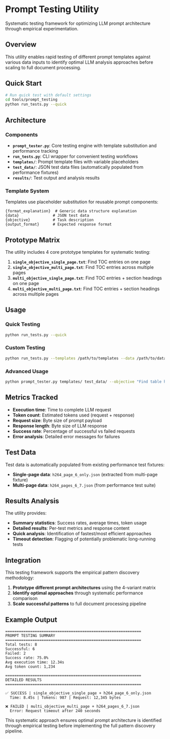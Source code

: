 # Prompt Testing Utility

Systematic testing framework for optimizing LLM prompt architecture through empirical experimentation.

## Overview

This utility enables rapid testing of different prompt templates against various data inputs to identify optimal LLM analysis approaches before scaling to full document processing.

## Quick Start

```bash
# Run quick test with default settings
cd tools/prompt_testing
python run_tests.py --quick
```

## Architecture

### Components

- **`prompt_tester.py`**: Core testing engine with template substitution and performance tracking
- **`run_tests.py`**: CLI wrapper for convenient testing workflows
- **`templates/`**: Prompt template files with variable placeholders
- **`test_data/`**: JSON test data files (automatically populated from performance fixtures)
- **`results/`**: Test output and analysis results

### Template System

Templates use placeholder substitution for reusable prompt components:

```
{format_explanation}  # Generic data structure explanation
{data}               # JSON test data
{objective}          # Task description
{output_format}      # Expected response format
```

## Prototype Matrix

The utility includes 4 core prototype templates for systematic testing:

1. **`single_objective_single_page.txt`**: Find TOC entries on one page
2. **`single_objective_multi_page.txt`**: Find TOC entries across multiple pages
3. **`multi_objective_single_page.txt`**: Find TOC entries + section headings on one page
4. **`multi_objective_multi_page.txt`**: Find TOC entries + section headings across multiple pages

## Usage

### Quick Testing
```bash
python run_tests.py --quick
```

### Custom Testing
```bash
python run_tests.py --templates /path/to/templates --data /path/to/data --output results.json
```

### Advanced Usage
```bash
python prompt_tester.py templates/ test_data/ --objective "Find table headings" --output detailed_results.json
```

## Metrics Tracked

- **Execution time**: Time to complete LLM request
- **Token count**: Estimated tokens used (request + response)
- **Request size**: Byte size of prompt payload
- **Response length**: Byte size of LLM response
- **Success rate**: Percentage of successful vs failed requests
- **Error analysis**: Detailed error messages for failures

## Test Data

Test data is automatically populated from existing performance test fixtures:

- **Single-page data**: `h264_page_6_only.json` (extracted from multi-page fixture)
- **Multi-page data**: `h264_pages_6_7.json` (from performance test suite)

## Results Analysis

The utility provides:

- **Summary statistics**: Success rates, average times, token usage
- **Detailed results**: Per-test metrics and response content
- **Quick analysis**: Identification of fastest/most efficient approaches
- **Timeout detection**: Flagging of potentially problematic long-running tests

## Integration

This testing framework supports the empirical pattern discovery methodology:

1. **Prototype different prompt architectures** using the 4-variant matrix
2. **Identify optimal approaches** through systematic performance comparison
3. **Scale successful patterns** to full document processing pipeline

## Example Output

```
============================================================
PROMPT TESTING SUMMARY
============================================================
Total tests: 8
Successful: 6
Failed: 2
Success rate: 75.0%
Avg execution time: 12.34s
Avg token count: 1,234

============================================================
DETAILED RESULTS
============================================================

✅ SUCCESS | single_objective_single_page + h264_page_6_only.json
  Time: 8.45s | Tokens: 987 | Request: 12,345 bytes

❌ FAILED | multi_objective_multi_page + h264_pages_6_7.json
  Error: Request timeout after 240 seconds
```

This systematic approach ensures optimal prompt architecture is identified through empirical testing before implementing the full pattern discovery pipeline.